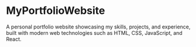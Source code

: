 # MyPortfolioWebsite
A personal portfolio website showcasing my skills, projects, and experience, built with modern web technologies such as HTML, CSS, JavaScript, and React.
